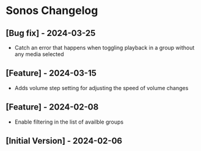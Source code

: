 # Sonos Changelog

## [Bug fix] - 2024-03-25

- Catch an error that happens when toggling playback in a group without any media selected

## [Feature] - 2024-03-15

- Adds volume step setting for adjusting the speed of volume changes

## [Feature] - 2024-02-08

- Enable filtering in the list of availble groups

## [Initial Version] - 2024-02-06
